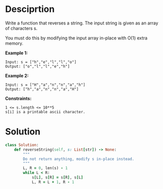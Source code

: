 # Desciprtion
Write a function that reverses a string. The input string is given as an array of characters s.

You must do this by modifying the input array in-place with O(1) extra memory.

**Example 1:**
```
Input: s = ["h","e","l","l","o"]
Output: ["o","l","l","e","h"]
```
**Example 2:**
```
Input: s = ["H","a","n","n","a","h"]
Output: ["h","a","n","n","a","H"]
```
**Constraints:**
```
1 <= s.length <= 10**5
s[i] is a printable ascii character.
```
# Solution
```ruby
class Solution:
    def reverseString(self, s: List[str]) -> None:
        """
        Do not return anything, modify s in-place instead.
        """
        L, R = 0, len(s) - 1
        while L < R:
            s[L], s[R] = s[R], s[L]
            L, R = L + 1, R - 1
```
